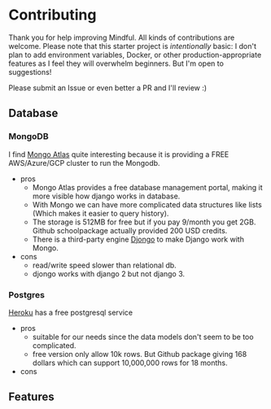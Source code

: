 # Contributing

Thank you for help improving Mindful. All kinds of contributions are welcome. Please note that this starter project is *intentionally* basic: I don't plan to add environment variables, Docker, or other production-appropriate features as I feel they will overwhelm beginners. But I'm open to suggestions!

Please submit an Issue or even better a PR and I'll review :)

## Database
### MongoDB
I find [Mongo Atlas](https://www.mongodb.com/cloud/atlas) quite interesting because it is providing a FREE AWS/Azure/GCP cluster to run the Mongodb. 
- pros
  - Mongo Atlas provides a free database management portal, making it more visible how django works in database.
  - With Mongo we can have more complicated data structures like lists (Which makes it easier to query history).
  - The storage is 512MB for free but if you pay 9/month you get 2GB. Github schoolpackage actually provided 200 USD credits.
  - There is a third-party engine [Djongo](https://djongo.readthedocs.io/docs/get-started/) to make Django work with Mongo.
- cons
  - read/write speed slower than relational db.
  - djongo works with django 2 but not django 3.
### Postgres
[Heroku](https://devcenter.heroku.com/articles/heroku-postgresql) has a free postgresql service 
- pros
  - suitable for our needs since the data models don't seem to be too complicated.
  - free version only allow 10k rows. But Github package giving 168 dollars which can support 10,000,000 rows for 18 months.
- cons

## Features
